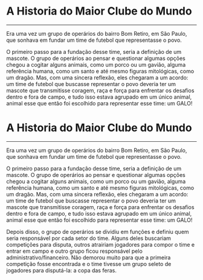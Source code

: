 # A Historia do Maior Clube do Mundo

---

Era uma vez um grupo de operários do bairro Bom Retiro, em São Paulo, que sonhava em fundar um time de futebol que representasse o povo.

O primeiro passo para a fundação desse time, seria a definição de um mascote. O grupo de operários ao pensar e questionar algumas opções chegou a cogitar alguns animais, como um porco ou um gavião, alguma referência humana, como um santo e até mesmo figuras mitológicas, como um dragão. Mas, com uma sincera reflexão, eles chegaram a um acordo: um time de futebol que buscasse representar o povo deveria ter um mascote que transmitisse coragem, raça e força para enfrentar os desafios dentro e fora de campo, e tudo isso estava agrupado em um único animal, animal esse que então foi escolhido para representar esse time: um GALO! 

# A Historia do Maior Clube do Mundo

---

Era uma vez um grupo de operários do bairro Bom Retiro, em São Paulo, que sonhava em fundar um time de futebol que representasse o povo.

O primeiro passo para a fundação desse time, seria a definição de um mascote. O grupo de operários ao pensar e questionar algumas opções chegou a cogitar alguns animais, como um porco ou um gavião, alguma referência humana, como um santo e até mesmo figuras mitológicas, como um dragão. Mas, com uma sincera reflexão, eles chegaram a um acordo: um time de futebol que buscasse representar o povo deveria ter um mascote que transmitisse coragem, raça e força para enfrentar os desafios dentro e fora de campo, e tudo isso estava agrupado em um único animal, animal esse que então foi escolhido para representar esse time: um GALO! 

Depois disso, o grupo de operários se dividiu em funções e definiu quem seria responsável por cada setor do time. Alguns deles buscariam competições para disputa, outros atrairiam jogadores para compor o time e entrar em campo e outro grupo ficou responsável pelo administrativo/financeiro. Não demorou muito para que a primeira competição fosse encontrada e o time tivesse um grupo seleto de jogadores para disputá-la: a copa das feras. 